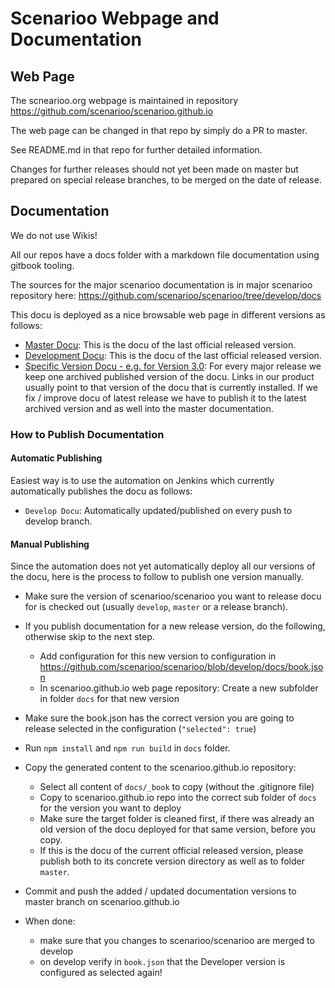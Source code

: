 # Scenarioo Webpage and Documentation


## Web Page

The scnearioo.org webpage is maintained in repository 
https://github.com/scenarioo/scenarioo.github.io

The web page can be changed in that repo by simply do a PR to master.

See README.md in that repo for further detailed information.

Changes for further releases should not yet been made on master but prepared on special release branches, to be merged on the date of release.

## Documentation

We do not use Wikis!

All our repos have a docs folder with a markdown file documentation using gitbook tooling.

The sources for the major scenarioo documentation is in major scenarioo repository here:
https://github.com/scenarioo/scenarioo/tree/develop/docs

This docu is deployed as a nice browsable web page in different versions as follows:

* [Master Docu](http://scenarioo.org/docs/master/): This is the docu of the last official released version.
* [Development Docu](http://scenarioo.org/docs/develop/): This is the docu of the last official released version.
* [Specific Version Docu  - e.g. for Version 3.0](http://scenarioo.org/docs/3.0/): For every major release we keep one archived published version of the docu. Links in our product usually point to that version of the docu that is currently installed. If we fix / improve docu of latest release we have to publish it to the latest archived version and as well into the master documentation.

###  How to Publish Documentation

#### Automatic Publishing

Easiest way is to use the automation on Jenkins which currently automatically publishes the docu as follows:

* `Develop Docu`: Automatically updated/published on every push to develop branch.

#### Manual Publishing 

Since the automation does not yet automatically deploy all our versions of the docu, here is the process to follow to publish one version manually.

* Make sure the version of scenarioo/scenarioo you want to release docu for is checked out (usually `develop`, `master` or a release branch).

* If you publish documentation for a new release version, do the following, otherwise skip to the next step.
  * Add configuration for this new version to configuration in https://github.com/scenarioo/scenarioo/blob/develop/docs/book.json
  * In scenarioo.github.io web page repository: Create a new subfolder in folder `docs` for that new version

* Make sure the book.json has the correct version you are going to release selected in the configuration (`"selected": true`)

* Run `npm install` and `npm run build` in `docs` folder.

* Copy the generated content to the scenarioo.github.io repository:
    * Select all content of `docs/_book` to copy (without the .gitignore file)
    * Copy to scenarioo.github.io repo into the correct sub folder of `docs` for the version you want to deploy
    * Make sure the target folder is cleaned first, if there was already an old version of the docu deployed for that same version, before you copy.
    * If this is the docu of the current official released version, please publish both to its concrete version directory as well as to folder `master`.
    
* Commit and push the added / updated documentation versions to master branch on scenarioo.github.io

* When done: 
    * make sure that you changes to scenarioo/scenarioo are merged to develop 
    * on develop verify in `book.json` that the Developer version is configured as selected again!
